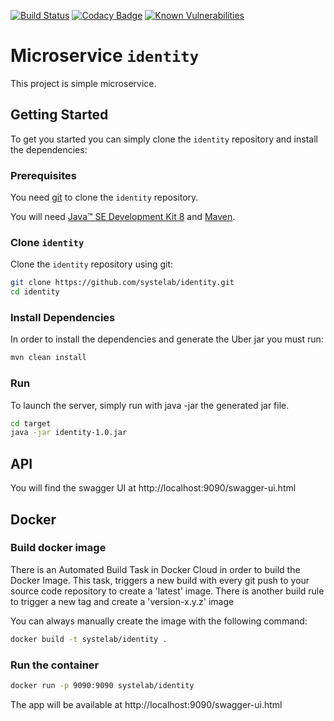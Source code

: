 [![Build Status](https://travis-ci.org/systelab/identity-microservice.svg?branch=master)](https://travis-ci.org/systelab/identity-microservice)
[![Codacy Badge](https://api.codacy.com/project/badge/Grade/7ce4e563c45b4d09a975d61bed7d5d50)](https://www.codacy.com/app/systelab/identity?utm_source=github.com&amp;utm_medium=referral&amp;utm_content=systelab/identity&amp;utm_campaign=Badge_Grade)
[![Known Vulnerabilities](https://snyk.io/test/github/systelab/identity/badge.svg?targetFile=pom.xml)](https://snyk.io/test/github/systelab/identity?targetFile=pom.xml)

#  Microservice `identity`

This project is simple microservice.

## Getting Started

To get you started you can simply clone the `identity` repository and install the dependencies:

### Prerequisites

You need [git][git] to clone the `identity` repository.

You will need [Java™ SE Development Kit 8][jdk-download] and [Maven][maven].

### Clone `identity`

Clone the `identity` repository using git:

```bash
git clone https://github.com/systelab/identity.git
cd identity
```

### Install Dependencies

In order to install the dependencies and generate the Uber jar you must run:

```bash
mvn clean install
```

### Run

To launch the server, simply run with java -jar the generated jar file.

```bash
cd target
java -jar identity-1.0.jar
```

## API

You will find the swagger UI at http://localhost:9090/swagger-ui.html

## Docker

### Build docker image

There is an Automated Build Task in Docker Cloud in order to build the Docker Image. 
This task, triggers a new build with every git push to your source code repository to create a 'latest' image.
There is another build rule to trigger a new tag and create a 'version-x.y.z' image

You can always manually create the image with the following command:

```bash
docker build -t systelab/identity . 
```

### Run the container

```bash
docker run -p 9090:9090 systelab/identity
```

The app will be available at http://localhost:9090/swagger-ui.html


[git]: https://git-scm.com/
[sboot]: https://projects.spring.io/spring-boot/
[maven]: https://maven.apache.org/download.cgi
[jdk-download]: http://www.oracle.com/technetwork/java/javase/downloads
[JEE]: http://www.oracle.com/technetwork/java/javaee/tech/index.html
